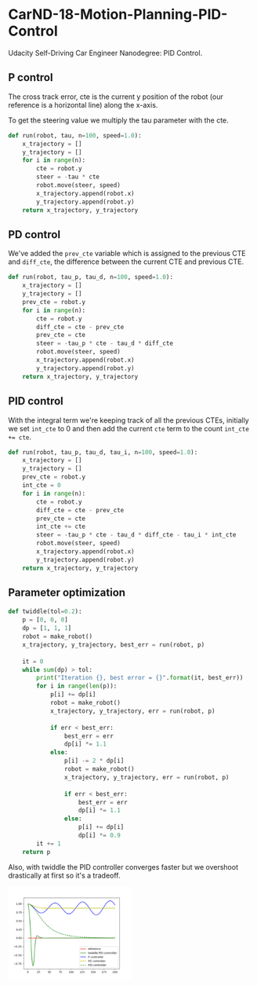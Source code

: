 # CarND-18-Motion-Planning-PID-Control
Udacity Self-Driving Car Engineer Nanodegree: PID Control.

## P control

The cross track error, cte is the current y position of the robot (our reference is a horizontal line) along the x-axis.

To get the steering value we multiply the tau parameter with the cte.

```python
def run(robot, tau, n=100, speed=1.0):
    x_trajectory = []
    y_trajectory = []
    for i in range(n):
        cte = robot.y
        steer = -tau * cte
        robot.move(steer, speed)
        x_trajectory.append(robot.x)
        y_trajectory.append(robot.y)
    return x_trajectory, y_trajectory
```


## PD control

We've added the `prev_cte` variable which is assigned to the previous CTE and `diff_cte`, the difference between the current CTE and previous CTE.

```python
def run(robot, tau_p, tau_d, n=100, speed=1.0):
    x_trajectory = []
    y_trajectory = []
    prev_cte = robot.y
    for i in range(n):
        cte = robot.y
        diff_cte = cte - prev_cte
        prev_cte = cte
        steer = -tau_p * cte - tau_d * diff_cte
        robot.move(steer, speed)
        x_trajectory.append(robot.x)
        y_trajectory.append(robot.y)
    return x_trajectory, y_trajectory
```

## PID control

With the integral term we're keeping track of all the previous CTEs, initially we set `int_cte` to 0 and then add the current `cte` term to the count `int_cte += cte`.

```python
def run(robot, tau_p, tau_d, tau_i, n=100, speed=1.0):
    x_trajectory = []
    y_trajectory = []
    prev_cte = robot.y
    int_cte = 0
    for i in range(n):
        cte = robot.y
        diff_cte = cte - prev_cte
        prev_cte = cte
        int_cte += cte
        steer = -tau_p * cte - tau_d * diff_cte - tau_i * int_cte
        robot.move(steer, speed)
        x_trajectory.append(robot.x)
        y_trajectory.append(robot.y)
    return x_trajectory, y_trajectory
```

## Parameter optimization

```python
def twiddle(tol=0.2): 
    p = [0, 0, 0]
    dp = [1, 1, 1]
    robot = make_robot()
    x_trajectory, y_trajectory, best_err = run(robot, p)

    it = 0
    while sum(dp) > tol:
        print("Iteration {}, best error = {}".format(it, best_err))
        for i in range(len(p)):
            p[i] += dp[i]
            robot = make_robot()
            x_trajectory, y_trajectory, err = run(robot, p)

            if err < best_err:
                best_err = err
                dp[i] *= 1.1
            else:
                p[i] -= 2 * dp[i]
                robot = make_robot()
                x_trajectory, y_trajectory, err = run(robot, p)

                if err < best_err:
                    best_err = err
                    dp[i] *= 1.1
                else:
                    p[i] += dp[i]
                    dp[i] *= 0.9
        it += 1
    return p
```

Also, with twiddle the PID controller converges faster but we overshoot drastically at first so it's a tradeoff.

<img src="https://github.com/ChenBohan/CarND-17-Motion-Planning-PID-Control/blob/master/readme_img/performance.png" width = "50%" height = "50%" div align=center />
